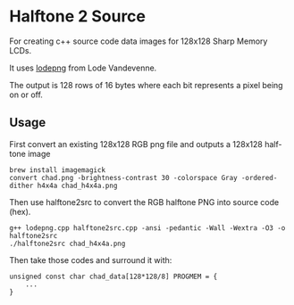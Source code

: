 Halftone 2 Source
=================

For creating c++ source code data images for 128x128 Sharp Memory LCDs.

It uses [lodepng](http://lodev.org/lodepng/) from Lode Vandevenne.

The output is 128 rows of 16 bytes where each bit represents a pixel being on or off.

Usage
-----

First convert an existing 128x128 RGB png file and outputs a 128x128 half-tone image

    brew install imagemagick
    convert chad.png -brightness-contrast 30 -colorspace Gray -ordered-dither h4x4a chad_h4x4a.png

Then use halftone2src to convert the RGB halftone PNG into source code (hex).

    g++ lodepng.cpp halftone2src.cpp -ansi -pedantic -Wall -Wextra -O3 -o halftone2src
    ./halftone2src chad_h4x4a.png

Then take those codes and surround it with:

    unsigned const char chad_data[128*128/8] PROGMEM = {
        ...
    }
